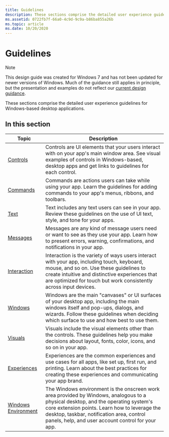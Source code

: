 ```yaml
---
title: Guidelines
description: These sections comprise the detailed user experience guidelines for Windows-based desktop applications.
ms.assetid: 0722fb7f-66a0-4c9d-9c9a-b86ba855a26b
ms.topic: article
ms.date: 10/20/2020
---
```


# Guidelines

> [!NOTE]
> This design guide was created for Windows 7 and has not been updated for newer versions of Windows. Much of the guidance still applies in principle, but the presentation and examples do not reflect our [current design guidance](https://docs.microsoft.com/en-us/windows/uwp/design/).

These sections comprise the detailed user experience guidelines for Windows-based desktop applications.

## In this section



| Topic                                                     | Description                                                                                                                                                                                                                                                                                      |
|-----------------------------------------------------------|--------------------------------------------------------------------------------------------------------------------------------------------------------------------------------------------------------------------------------------------------------------------------------------------------|
| [Controls](controls.md)<br/>                       | Controls are UI elements that your users interact with on your app's main window area. See visual examples of controls in Windows-based, desktop apps and get links to guidelines for each control.<br/>                                                                                   |
| [Commands](commands.md)<br/>                       | Commands are actions users can take while using your app. Learn the guidelines for adding commands to your app's menus, ribbons, and toolbars.<br/>                                                                                                                                        |
| [Text](text.md)<br/>                               | Text includes any text users can see in your app. Review these guidelines on the use of UI text, style, and tone for your apps. <br/>                                                                                                                                                      |
| [Messages](messages.md)<br/>                       | Messages are any kind of message users need or want to see as they use your app. Learn how to present errors, warning, confirmations, and notifications in your app.<br/>                                                                                                                  |
| [Interaction](interaction.md)<br/>                 | Interaction is the variety of ways users interact with your app, including touch, keyboard, mouse, and so on. Use these guidelines to create intuitive and distinctive experiences that are optimized for touch but work consistently across input devices.<br/>                           |
| [Windows](windows.md)<br/>                         | Windows are the main "canvases" or UI surfaces of your desktop app, including the main windows itself and pop-ups, dialogs, and wizards. Follow these guidelines when deciding which surface to use and how best to use them.<br/>                                                         |
| [Visuals](visuals.md)<br/>                         | Visuals include the visual elements other than the controls. These guidelines help you make decisions about layout, fonts, color, icons, and so on in your app.<br/>                                                                                                                       |
| [Experiences](experiences.md)<br/>                 | Experiences are the common experiences and use cases for all apps, like set up, first run, and printing. Learn about the best practices for creating these experiences and communicating your app brand.<br/>                                                                              |
| [Windows Environment](windows-environment.md)<br/> | The Windows environment is the onscreen work area provided by Windows, analogous to a physical desktop, and the operating system's core extension points. Learn how to leverage the desktop, taskbar, notification area, control panels, help, and user account control for your app.<br/> |



 

 

 






